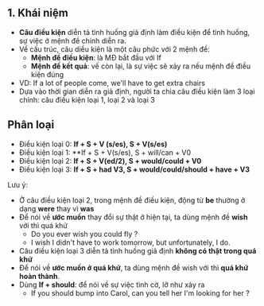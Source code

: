 ## 1. Khái niệm
- **Câu điều kiện** diễn tả tình huống giả định làm điều kiện để tình huống, sự việc ở mệnh đề chính diễn ra.
- Về cấu trúc, câu diều kiện là một câu phức với 2 mệnh đề:
	- **Mệnh đề điều kiện**: là MĐ bắt đầu với If
	- **Mệnh đề kết quả**: vế còn lại, là sự việc sẽ xảy ra nếu mệnh đề điều kiện đúng
- VD: If a lot of people come, we'll have to get extra chairs
- Dựa vào thời gian diễn ra giả định, người ta chia câu điều kiện làm 3 loại chính: câu điều kiện loại 1, loại 2 và loại 3

## Phân loại

- Điều kiện loại 0:  **If + S + V (s/es), S + V(s/es)**
- Điều kiện loại 1: **If + S + V(s/es), S + will/can + V0
- Điều kiện loại 2: **If + S + V(ed/2), S + would/could + V0**
- Điều kiện loại 3: **If + S + had V3, S + would/could/should + have + V3**

Lưu ý: 
- Ở câu điều kiện loại 2, trong mệnh đề điều kiện, động từ **be** thường ở dạng **were**  thay vì **was**
- Để nói về **ước muốn** thay đổi sự thật ở hiện tại, ta dùng mệnh đề **wish** với thì quá khứ
	- Do you ever wish you could fly ?
	- I wish I didn't have to work tomorrow, but unfortunately, I do.
- Câu điều kiện loại 3 diễn tả tình huống giả định **không có thật trong quá khứ**
- Để nói về **ước muốn ở quá khứ**, ta dùng mệnh đề wish với thì **quá khứ hoàn thành**.
- Dùng **If + should**: để nói về sự việc tình cờ, lỡ như xảy ra
	- If you should bump into Carol, can you tell her I'm looking for her ?


 